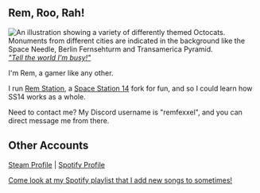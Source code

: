 ## Rem, Roo, Rah!
![An illustration showing a variety of differently themed Octocats. Monuments from different cities are indicated in the background like the Space Needle, Berlin Fernsehturm and Transamerica Pyramid.](https://user-images.githubusercontent.com/3369400/133268513-5bfe2f93-4402-42c9-a403-81c9e86934b6.jpeg)
[*"Tell the world I'm busy!"*](https://www.youtube.com/watch?v=tvNSXS4x9nc&list=RDtvNSXS4x9nc&start_radio=1)

I'm Rem, a gamer like any other.

I run [Rem Station](https://github.com/Rem-Station/Rem-Station), a [Space Station 14](https://github.com/space-wizards/space-station-14) fork for fun, and so I could learn how SS14 works as a whole.

Need to contact me? My Discord username is "remfexxel", and you can direct message me from there.

## Other Accounts
[Steam Profile](https://steamcommunity.com/id/RemFexxel/) | [Spotify Profile](https://open.spotify.com/user/31vut5665a3uwiz2745g4h327a4y?si=d1d669ebf7554b65)

[Come look at my Spotify playlist that I add new songs to sometimes!](https://open.spotify.com/playlist/51lTUtrhScS4Zq6o0aWdNH?si=4606ec6fa5a546fd)
